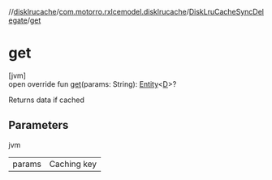 //[disklrucache](../../../index.md)/[com.motorro.rxlcemodel.disklrucache](../index.md)/[DiskLruCacheSyncDelegate](index.md)/[get](get.md)

# get

[jvm]\
open override fun [get](get.md)(params: String): [Entity](../../../../base/base/com.motorro.rxlcemodel.base.entity/-entity/index.md)&lt;[D](index.md)&gt;?

Returns data if cached

## Parameters

jvm

| | |
|---|---|
| params | Caching key |
